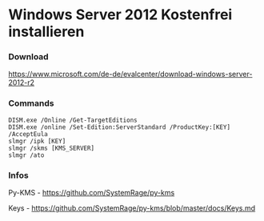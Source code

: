 
# Windows Server 2012 Kostenfrei installieren


### Download
https://www.microsoft.com/de-de/evalcenter/download-windows-server-2012-r2


### Commands

```
DISM.exe /Online /Get-TargetEditions
DISM.exe /online /Set-Edition:ServerStandard /ProductKey:[KEY] /AcceptEula
slmgr /ipk [KEY]
slmgr /skms [KMS_SERVER]
slmgr /ato
```

### Infos
Py-KMS - https://github.com/SystemRage/py-kms

Keys - https://github.com/SystemRage/py-kms/blob/master/docs/Keys.md
